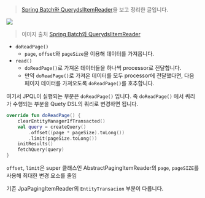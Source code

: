 > [Spring Batch와 QuerydslItemReader](https://github.com/jojoldu/spring-batch-querydsl/blob/master/posts/querydsl-reader/README.md)을 보고 정리한 글입니다.

![](https://github.com/jojoldu/spring-batch-querydsl/raw/master/posts/querydsl-reader/images/chunk.png)
> 이미지 출처 [Spring Batch와 QuerydslItemReader](https://github.com/jojoldu/spring-batch-querydsl/tree/master/posts/querydsl-reader)

* `doReadPage()`
    * `page`, `offset`와 `pageSize`을 이용해 데이터를 가져옵니다.
* `read()`
    * `doReadPage()`로 가져온 데이터들을 하나씩 processor로 전달합니다.
    * 만약 `doReadPage()`로 가져온 데이터를 모두 processor에 전달했다면, 다음 페이지 데이터를 가져오도록 `doReadPage()`를 호추합니다.

여기서 JPQL이 실행되는 부분은 `doReadPage()` 입니다. 죽 `doReadPage()` 에서 쿼리가 수행되는 부분을 Quety DSL의 쿼리로 변경하면 됩니다.

```kotlin
override fun doReadPage() {
    clearEntityManagerIfTransacted()
    val query = createQuery()
        .offset((page * pageSize).toLong())
        .limit(pageSize.toLong())
    initResults()
    fetchQuery(query)
}
````

`offset`, `limit`은 super 클래스인 AbstractPagingItemReader의 `page`, `pageSIZE`를 사용해 최대한 변경 요소를 줄임

기존 JpaPagingItemReader의 `EntityTransacion` 부분이 다릅니다. 